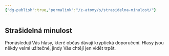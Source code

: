 ```yaml
---
{"dg-publish":true,"permalink":"/z-atomy/s/strasidelna-minulost/"}
---
```


## Strašidelná minulost
Pronásledují Vás hlasy, které občas dávají kryptická doporučení. Hlasy jsou někdy velmi užitečné, jindy Vás chtějí jen vidět trpět.